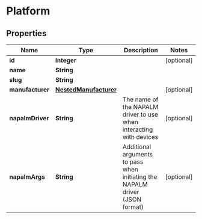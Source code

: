 # Platform

## Properties
Name | Type | Description | Notes
------------ | ------------- | ------------- | -------------
**id** | **Integer** |  |  [optional]
**name** | **String** |  | 
**slug** | **String** |  | 
**manufacturer** | [**NestedManufacturer**](NestedManufacturer.md) |  |  [optional]
**napalmDriver** | **String** | The name of the NAPALM driver to use when interacting with devices |  [optional]
**napalmArgs** | **String** | Additional arguments to pass when initiating the NAPALM driver (JSON format) |  [optional]
